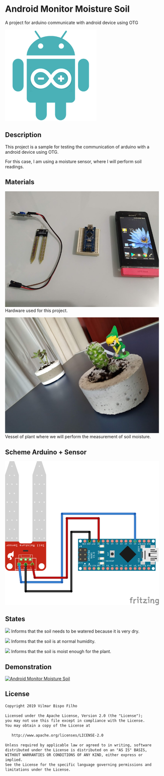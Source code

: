 Android Monitor Moisture Soil
=======

A project for arduino communicate with android device using OTG

![](images/mobile-development-arduino.png)


Description
------------
This project is a sample for testing the communication of arduino with a android device using OTG.

For this case, I am using a moisture sensor, where I will perform soil readings.


Materials
------------
![](images/hardware.png)
Hardware used for this project.


![](images/plant.png)
Vessel of plant where we will perform the measurement of soil moisture.


Scheme Arduino + Sensor
---------------------------
![](arduino/scheme_moisture_detect.png)


States
------------
![](arduino/smile_sad.png)
Informs that the soil needs to be watered because it is very dry.

![](arduino/smile_normal.png)
Informs that the soil is at normal humidity.

![](arduino/smile_happy.png)
Informs that the soil is moist enough for the plant.


Demonstration
----------------
[![Android Monitor Moisture Soil](https://img.youtube.com/vi/67cqbQXxT_k/0.jpg)](https://www.youtube.com/watch?v=67cqbQXxT_k)


License
--------

    Copyright 2019 Vilmar Bispo Filho

    Licensed under the Apache License, Version 2.0 (the "License");
    you may not use this file except in compliance with the License.
    You may obtain a copy of the License at

       http://www.apache.org/licenses/LICENSE-2.0

    Unless required by applicable law or agreed to in writing, software
    distributed under the License is distributed on an "AS IS" BASIS,
    WITHOUT WARRANTIES OR CONDITIONS OF ANY KIND, either express or implied.
    See the License for the specific language governing permissions and
    limitations under the License.